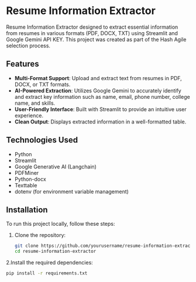 # Resume Information Extractor

Resume Information Extractor designed to extract essential information from resumes in various formats (PDF, DOCX, TXT) using Streamlit and Google Gemini API KEY. This project was created as part of the Hash Agile selection process.

## Features

- **Multi-Format Support**: Upload and extract text from resumes in PDF, DOCX, or TXT formats.
- **AI-Powered Extraction**: Utilizes Google Gemini to accurately identify and extract key information such as name, email, phone number, college name, and skills.
- **User-Friendly Interface**: Built with Streamlit to provide an intuitive user experience.
- **Clean Output**: Displays extracted information in a well-formatted table.

## Technologies Used

- Python
- Streamlit
- Google Generative AI (Langchain)
- PDFMiner
- Python-docx
- Texttable
- dotenv (for environment variable management)

## Installation

To run this project locally, follow these steps:
1. Clone the repository:
   ```bash
   git clone https://github.com/yourusername/resume-information-extractor.git
   cd resume-information-extractor
2.Install the required dependencies:
  ```bash
  pip install -r requirements.txt


